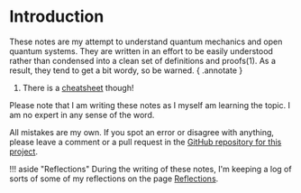 # Introduction
These notes are my attempt to understand quantum mechanics and open quantum systems. They are written in an effort to be easily understood rather than condensed into a clean set of definitions and proofs(1). As a result, they tend to get a bit wordy, so be warned.
{ .annotate }

1.    There is a [cheatsheet](cheatsheet.md) though!

Please note that I am writing these notes as I myself am learning the topic. I am no expert in any sense of the word.

All mistakes are my own. If you spot an error or disagree with anything, please leave a comment or a pull request in the [GitHub repository for this project](https://github.com/elviralaurin/notes-oqs).

!!! aside "Reflections"
    During the writing of these notes, I'm keeping a log of sorts of some of my reflections on the page [Reflections](reflections.md).